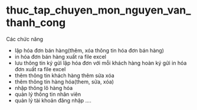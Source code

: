 # thuc_tap_chuyen_mon_nguyen_van_thanh_cong
Các chức năng 
- lập hóa đơn bán hàng(thêm, xóa thông tin hóa đơn bán hàng)
- in hóa đơn bán hàng xuất ra file excel
- lưu thông tin ký gửi lập hóa đơn với mỗi khách hàng hoàn ký gửi in hóa đơn xuất ra file excel
- thêm thông tin khách hàng thêm sửa xóa
- thêm thông tin hàng hóa(them, sửa, xóa)
- nhập thông lô hàng hóa
- quản lý thông tin nhân viên
- quản lý tài khoản đăng nhập
....
